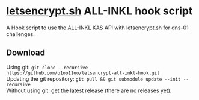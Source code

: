 # [letsencrypt.sh](https://github.com/lukas2511/letsencrypt.sh) ALL-INKL hook script
A Hook script to use the ALL-INKL KAS API with letsencrypt.sh for dns-01 challenges.

## Download
Using git: `git clone --recursive https://github.com/o1oo11oo/letsencrypt-all-inkl-hook.git`  
Updating the git repository: `git pull && git submodule update --init --recursive`  
Without using git: get the latest release (there are no releases yet).
